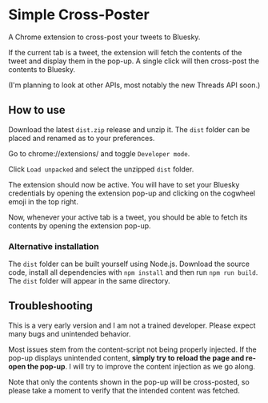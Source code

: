 # Simple Cross-Poster

A Chrome extension to cross-post your tweets to Bluesky.

If the current tab is a tweet, the extension will fetch the contents of the tweet and display them in the pop-up. A single click will then cross-post the contents to Bluesky.

(I'm planning to look at other APIs, most notably the new Threads API soon.)

## How to use

Download the latest `dist.zip` release and unzip it. The `dist` folder can be placed and renamed as to your preferences.

Go to chrome://extensions/ and toggle `Developer mode`.

Click `Load unpacked` and select the unzipped `dist` folder.

The extension should now be active. You will have to set your Bluesky credentials by opening the extension pop-up and clicking on the cogwheel emoji in the top right.

Now, whenever your active tab is a tweet, you should be able to fetch its contents by opening the extension pop-up.

### Alternative installation

The `dist` folder can be built yourself using Node.js.
Download the source code, install all dependencies with `npm install` and then run `npm run build`. The `dist` folder will appear in the same directory.

## Troubleshooting

This is a very early version and I am not a trained developer. Please expect many bugs and unintended behavior.

Most issues stem from the content-script not being properly injected. If the pop-up displays unintended content, **simply try to reload the page and re-open the pop-up**. I will try to improve the content injection as we go along.

Note that only the contents shown in the pop-up will be cross-posted, so please take a moment to verify that the intended content was fetched.